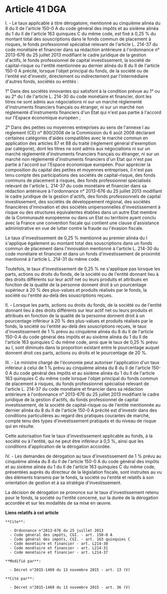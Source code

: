 # Article 41 DGA

I. - Le taux applicable à titre dérogatoire, mentionné au cinquième alinéa du 8 du II de l'article 150-0 A du code général
des impôts et au sixième alinéa du 1 du II de l'article 163 quinquies C du même code, est fixé à 0,25 % du montant total des
souscriptions dans le fonds commun de placement à risques, le fonds professionnel spécialisé relevant de l'article L. 214-37
du code monétaire et financier dans sa rédaction antérieure à l'ordonnance n° 2013-676 du 25 juillet 2013 modifiant le cadre
juridique de la gestion d'actifs, le fonds professionnel de capital investissement, la société de capital-risque ou l'entité
mentionnée au dernier alinéa du 8 du II de l'article 150-0 A précité, lorsque l'objet principal du fonds, de la société ou de
l'entité est d'investir, directement ou indirectement par l'intermédiaire d'autres fonds, sociétés ou entités : 

1° Dans des sociétés innovantes qui satisfont à la condition prévue au 1° ou au 2° du I de l'article L. 214-30 du code
monétaire et financier, dont les titres ne sont admis aux négociations ni sur un marché réglementé d'instruments financiers
français ou étranger, ni sur un marché non réglementé d'instruments financiers d'un Etat qui n'est pas partie à l'accord sur
l'Espace économique européen ; 

2° Dans des petites ou moyennes entreprises au sens de l'annexe I au règlement (CE) n° 800/2008 de la Commission du 6 août
2008 déclarant certaines catégories d'aides compatibles avec le marché commun en application des articles 87 et 88 du traité
(règlement général d'exemption par catégorie), dont les titres ne sont admis aux négociations ni sur un marché réglementé
d'instruments financiers français ou étranger, ni sur un marché non réglementé d'instruments financiers d'un Etat qui n'est
pas partie à l'accord sur l'Espace économique européen. Pour apprécier la composition du capital des petites et moyennes
entreprises, il n'est pas tenu compte des participations des sociétés de capital-risque, des fonds communs de placement à
risques, des fonds professionnel spécialisés relevant de l'article L. 214-37 du code monétaire et financier dans sa rédaction
antérieure à l'ordonnance n° 2013-676 du 25 juillet 2013 modifiant le cadre juridique de la gestion d'actifs, des fonds
professionnels de capital investissement, des sociétés de développement régional, des sociétés financières d'innovation et
des sociétés unipersonnelles d'investissement à risque ou des structures équivalentes établies dans un autre Etat membre de
la Communauté européenne ou dans un Etat ou territoire ayant conclu avec la France une convention fiscale qui contient une
clause d'assistance administrative en vue de lutter contre la fraude ou l'évasion fiscale. 

Le taux d'investissement de 0,25 % mentionné au premier alinéa du I s'applique également au montant total des souscriptions
dans un fonds commun de placement dans l'innovation mentionné à l'article L. 214-30 du code monétaire et financier et dans un
fonds d'investissement de proximité mentionné à l'article L. 214-31 du même code. 

Toutefois, le taux d'investissement de 0,25 % ne s'applique pas lorsque les parts, actions ou droits du fonds, de la société
ou de l'entité donnant lieu à des droits différents sur leur actif net ou leurs produits et attribués en fonction de la
qualité de la personne donnent droit à un pourcentage supérieur à 20 % des plus-values et produits réalisés par le fonds, la
société ou l'entité au-delà des souscriptions reçues. 

II. - Lorsque les parts, actions ou droits du fonds, de la société ou de l'entité donnant lieu à des droits différents sur
leur actif net ou leurs produits et attribués en fonction de la qualité de la personne donnent droit à un pourcentage
inférieur à 20 % des plus-values et produits réalisés par le fonds, la société ou l'entité au-delà des souscriptions reçues,
le taux d'investissement de 1 % prévu au cinquième alinéa du 8 du II de l'article 150-0 A du code général des impôts et au
sixième alinéa du 1 du II de l'article 163 quinquies C du même code, ainsi que le taux de 0,25 % prévu au I, sont diminués
dans la proportion existant entre le pourcentage auquel donnent droit ces parts, actions ou droits et le pourcentage de 20
%. 

III. - Le ministre chargé de l'économie peut autoriser l'application d'un taux inférieur à celui de 1 % prévu au cinquième
alinéa du 8 du II de l'article 150-0 A du code général des impôts et au sixième alinéa du 1 du II de l'article 163 quinquies
C du même code lorsque l'objet principal du fonds commun de placement à risques, du fonds professionnel spécialisé relevant
de l'article L. 214-37 du code monétaire et financier dans sa rédaction antérieure à l'ordonnance n° 2013-676 du 25 juillet
2013 modifiant le cadre juridique de la gestion d'actifs, du fonds professionnel de capital investissement, de la société de
capital-risque ou de l'entité mentionnée au dernier alinéa du 8 du II de l'article 150-0 A précité est d'investir dans des
conditions particulières au regard des pratiques courantes de marché, compte tenu des types d'investissement pratiqués et du
niveau de risque qui en résulte. 

Cette autorisation fixe le taux d'investissement applicable au fonds, à la société ou à l'entité, qui ne peut être inférieur
à 0,5 %, ainsi que les conditions d'application de la dérogation accordée. 

IV. - Les demandes de dérogation au taux d'investissement de 1 % prévu au cinquième alinéa du 8 du II de l'article 150-0 A du
code général des impôts et au sixième alinéa du 1 du II de l'article 163 quinquies C du même code, présentées auprès du
directeur de la législation fiscale, sont instruites  au vu des éléments transmis par le fonds, la société ou l'entité et
relatifs à son orientation de gestion et à sa stratégie d'investissement. 

La décision de dérogation se prononce  sur le taux d'investissement retenu pour le fonds, la société ou l'entité concerné,
sur la durée de la dérogation accordée et sur les modalités de sa mise en œuvre.

**Liens relatifs à cet article**

	**Cite**:

	  - Ordonnance n°2013-676 du 25 juillet 2013
	  - Code général des impôts, CGI. - art. 150-0 A
	  - Code général des impôts, CGI. - art. 163 quinquies C
	  - Code monétaire et financier - art. L214-30
	  - Code monétaire et financier - art. L214-31
	  - Code monétaire et financier - art. L214-37

	**Modifié par**:

	  - Décret n°2015-1469 du 13 novembre 2015 - art. 13 (V)

	**Cité par**:

	  - Décret n°2015-1469 du 13 novembre 2015 - art. 36 (V)
